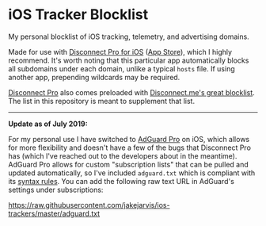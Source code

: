# iOS Tracker Blocklist

My personal blocklist of iOS tracking, telemetry, and advertising domains.

Made for use with [Disconnect Pro for iOS](https://disconnect.me/) ([App Store](https://itunes.apple.com/us/app/disconnect-privacy-pro-entire/id1057771839?ls=1&mt=8)), which I highly recommend. It's worth noting that this particular app automatically blocks all subdomains under each domain, unlike a typical `hosts` file. If using another app, prepending wildcards may be required.

[Disconnect Pro](https://itunes.apple.com/us/app/disconnect-privacy-pro-entire/id1057771839?ls=1&mt=8) also comes preloaded with [Disconnect.me's great blocklist](https://github.com/disconnectme/disconnect-tracking-protection). The list in this repository is meant to supplement that list.


---

**Update as of July 2019:**

For my personal use I have switched to [AdGuard Pro](https://adguard.com/en/adguard-ios-pro/overview.html) on iOS, which allows for more flexibility and doesn't have a few of the bugs that Disconnect Pro has (which I've reached out to the developers about in the meantime). AdGuard Pro allows for custom "subscription lists" that can be pulled and updated automatically, so I've included `adguard.txt` which is compliant with its [syntax rules](https://kb.adguard.com/en/general/how-to-create-your-own-ad-filters). You can add the following raw text URL in AdGuard's settings under subscriptions:

https://raw.githubusercontent.com/jakejarvis/ios-trackers/master/adguard.txt
